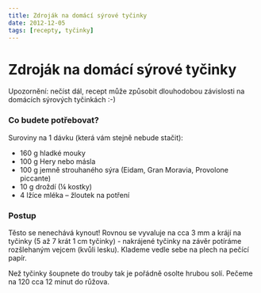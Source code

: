 ```yaml
---
title: Zdroják na domácí sýrové tyčinky
date: 2012-12-05
tags: [recepty, tyčinky]
---
```



# Zdroják na domácí sýrové tyčinky

Upozornění: nečíst dál, recept může způsobit dlouhodobou závislosti na domácích sýrových tyčinkách :-)

### Co budete potřebovat?

Suroviny na 1 dávku (která vám stejně nebude stačit):

- 160 g hladké mouky
- 100 g Hery nebo másla
- 100 g jemně strouhaného sýra (Eidam, Gran Moravia, Provolone piccante)
- 10 g droždí (¼ kostky)
- 4 lžíce mléka
– žloutek na potření

### Postup

Těsto se nenechává kynout! Rovnou se vyvaluje na cca 3 mm a krájí na tyčinky 
(5 až 7 krát 1 cm tyčinky) - nakrájené tyčinky na závěr potíráme rozšlehaným vejcem 
(kvůli lesku). Klademe vedle sebe na plech na pečící papír.

Než tyčinky šoupnete do trouby tak je pořádně osolte hrubou solí. 
Pečeme na 120 cca 12 minut do růžova.
